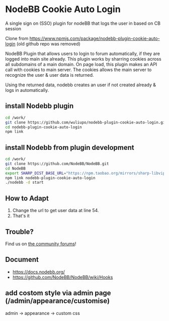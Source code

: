 # NodeBB Cookie Auto Login

A single sign on (SSO) plugin for nodeBB that logs the user in based on CB session

Clone from <https://www.npmjs.com/package/nodebb-plugin-cookie-auto-login> (old github repo was removed)

NodeBB Plugin that allows users to login to forum automatically, if they are logged into main site already.
This plugin works by sharring cookies across all subdomains of a main domain. On page load, this plugin makes an API call with cookies to main server. The cookies allows the main server to recognize the user & user data is returned.

Using the returned data, nodebb creates an user if not created already & logs in automatically.

## install Nodebb plugin

```bash
cd /work/
git clone https://github.com/wuliupo/nodebb-plugin-cookie-auto-login.git
cd nodebb-plugin-cookie-auto-login
npm link
```

## install Nodebb from plugin development

```bash
cd /work/
git clone https://github.com/NodeBB/NodeBB.git
cd NodeBB
export SHARP_DIST_BASE_URL="https://npm.taobao.org/mirrors/sharp-libvips/v8.8.1/" && npm install
npm link nodebb-plugin-cookie-auto-login
./nodebb -d start
```

## How to Adapt

1. Change the url to get user data at line 54.
2. That's it

## Trouble?

Find us on [the community forums](http://community.nodebb.org)!

## Document

- <https://docs.nodebb.org/>
- <https://github.com/NodeBB/NodeBB/wiki/Hooks>

## add costom style via admin page (/admin/appearance/customise)

admin -> appearance -> custom css
